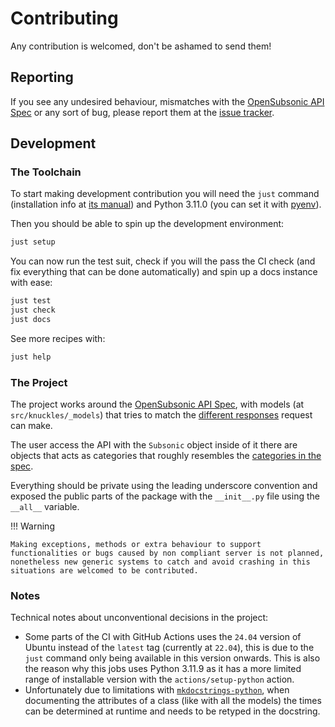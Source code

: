 # Contributing
Any contribution is welcomed, don't be ashamed to send them!

## Reporting
If you see any undesired behaviour, mismatches with the [OpenSubsonic API Spec](https://opensubsonic.netlify.app/) or any sort of bug, please report them at the [issue tracker](https://github.com/kutu-dev/knuckles/issues).

## Development
### The Toolchain
To start making development contribution you will need the `just` command (installation info at [its manual](https://just.systems/man/en/chapter_4.html)) and Python 3.11.0 (you can set it with [pyenv](https://github.com/pyenv/pyenv)).

Then you should be able to spin up the development environment:
```sh title="Command Line"
just setup
```
You can now run the test suit, check if you will the pass the CI check (and fix everything that can be done automatically) and spin up a docs instance with ease:
```sh title="Command Line"
just test
just check
just docs
```

See more recipes with:
```sh title="Command Line"
just help
```

### The Project
The project works around the [OpenSubsonic API Spec](https://opensubsonic.netlify.app/), with models (at `src/knuckles/_models`) that tries to match the [different responses](https://opensubsonic.netlify.app/docs/responses/) request can make.

The user access the API with the `Subsonic` object inside of it there are objects that acts as categories that roughly resembles the [categories in the spec](https://opensubsonic.netlify.app/categories/).

Everything should be private using the leading underscore convention and exposed the public parts of the package with the `__init__.py` file using the `__all__` variable.

!!! Warning

    Making exceptions, methods or extra behaviour to support functionalities or bugs caused by non compliant server is not planned, nonetheless new generic systems to catch and avoid crashing in this situations are welcomed to be contributed.

### Notes
Technical notes about unconventional decisions in the project:

- Some parts of the CI with GitHub Actions uses the `24.04` version of Ubuntu instead of the `latest` tag (currently at `22.04`), this is due to the `just` command only being available in this version onwards. This is also the reason why this jobs uses Python 3.11.9 as it has a more limited range of installable version with the `actions/setup-python` action.
- Unfortunately due to limitations with [`mkdocstrings-python`](https://mkdocstrings.github.io/python/usage/configuration/docstrings/), when documenting the attributes of a class (like with all the models) the times can be determined at runtime and needs to be retyped in the docstring.
